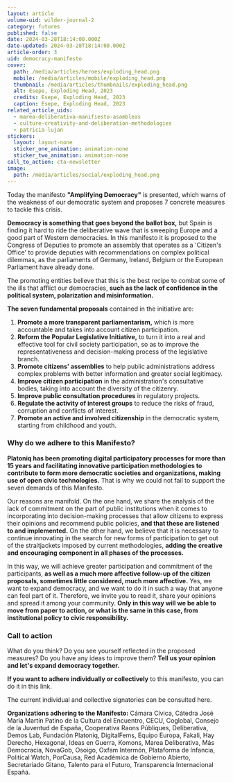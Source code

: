 ```yaml
---
layout: article
volume-uid: wilder-journal-2
category: futures
published: false
date: 2024-03-28T18:14:00.000Z
date-updated: 2024-03-28T18:14:00.000Z
article-order: 3
uid: democracy-manifesto
cover:
  path: /media/articles/heroes/exploding_head.png
  mobile: /media/articles/mobile/exploding_head.png
  thumbnail: /media/articles/thumbnails/exploding_head.png
  alt: Esepe, Exploding Head, 2023
  credits: Esepe, Exploding Head, 2023
  caption: Esepe, Exploding Head, 2023
related_article_uids:
  - marea-deliberativa-manifiesto-asambleas
  - culture-creativity-and-deliberation-methodologies
  - patricia-lujan
stickers:
  layout: layout-none
  sticker_one_animation: animation-none
  sticker_two_animation: animation-none
call_to_action: cta-newsletter
image:
  path: /media/articles/social/exploding_head.png
---
```

Today the manifesto **"Amplifying Democracy"** is presented, which warns of the weakness of our democratic system and proposes 7 concrete measures to tackle this crisis. 

**Democracy is something that goes beyond the ballot box,** but Spain is finding it hard to ride the deliberative wave that is sweeping Europe and a good part of Western democracies. In this manifesto it is proposed to the Congress of Deputies to promote an assembly that operates as a 'Citizen's Office' to provide deputies with recommendations on complex political dilemmas, as the parliaments of Germany, Ireland, Belgium or the European Parliament have already done. 

The promoting entities believe that this is the best recipe to combat some of the ills that afflict our democracies, **such as the lack of confidence in the political system, polarization and misinformation.**

**The seven fundamental proposals** contained in the initiative are:

1. **Promote a more transparent parliamentarism,** which is more accountable and takes into account citizen participation.
2. **Reform the Popular Legislative Initiative,** to turn it into a real and effective tool for civil society participation, so as to improve the representativeness and decision-making process of the legislative branch.
3. **Promote citizens' assemblies** to help public administrations address complex problems with better information and greater social legitimacy.
4. **Improve citizen participation** in the administration's consultative bodies, taking into account the diversity of the citizenry.
5. **Improve public consultation procedures** in regulatory projects.
6. **Regulate the activity of interest groups** to reduce the risks of fraud, corruption and conflicts of interest.
7. **Promote an active and involved citizenship** in the democratic system, starting from childhood and youth.

### Why do we adhere to this Manifesto?

**Platoniq has been promoting digital participatory processes for more than 15 years and facilitating innovative participation methodologies to contribute to form more democratic societies and organizations, making use of open civic technologies.** That is why we could not fail to support the seven demands of this Manifesto.

Our reasons are manifold. On the one hand, we share the analysis of the lack of commitment on the part of public institutions when it comes to incorporating into decision-making processes that allow citizens to express their opinions and recommend public policies, **and that these are listened to and implemented.** On the other hand, we believe that it is necessary to continue innovating in the search for new forms of participation to get out of the straitjackets imposed by current methodologies, **adding the creative and encouraging component in all phases of the processes.** 

In this way, we will achieve greater participation and commitment of the participants, **as well as a much more affective follow-up of the citizen proposals, sometimes little considered, much more affective.** Yes, we want to expand democracy, and we want to do it in such a way that anyone can feel part of it. Therefore, we invite you to read it, share your opinions and spread it among your community. **Only in this way will we be able to move from paper to action, or what is the same in this case, from institutional policy to civic responsibility.**

### Call to action

What do you think? Do you see yourself reflected in the proposed measures? Do you have any ideas to improve them? **Tell us your opinion and let's expand democracy together.**

**If you want to adhere individually or collectively** to this manifesto, you can do it in this link.

The current individual and collective signatories can be consulted here.

**Organizations adhering to the Manifesto:** Cámara Cívica, Cátedra José María Martín Patino de la Cultura del Encuentro, CECU, Coglobal, Consejo de la Juventud de España, Cooperativa Raons Públiques, Deliberativa, Demos Lab, Fundación Platoniq, DigitalFems, Equipo Europa, Fakali, Hay Derecho, Hexagonal, Ideas en Guerra, Komons, Marea Deliberativa, Más Democracia, NovaGob, Osoigo, Oxfam Intermón, Plataforma de Infancia, Political Watch, PorCausa, Red Académica de Gobierno Abierto, Secretariado Gitano, Talento para el Futuro, Transparencia Internacional España.
